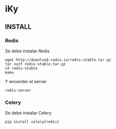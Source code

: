 # iKy

## INSTALL

### Redis
Se debe instalar Redis
```shell
wget http://download.redis.io/redis-stable.tar.gz
tar xvzf redis-stable.tar.gz
cd redis-stable
make
```

Y encender el server
```shell
redis-server
```

### Celery
Se debe instalar Celery
```shell
pip install celery[redis]
```



